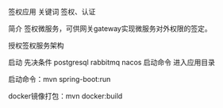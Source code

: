 签权应用
关键词
签权、认证

简介
签权微服务，可供网关gateway实现微服务对外权限的签定。

授权签权服务架构

启动
先决条件
postgresql
rabbitmq
nacos
启动命令
进入应用目录

启动命令：mvn spring-boot:run

docker镜像打包：mvn docker:build